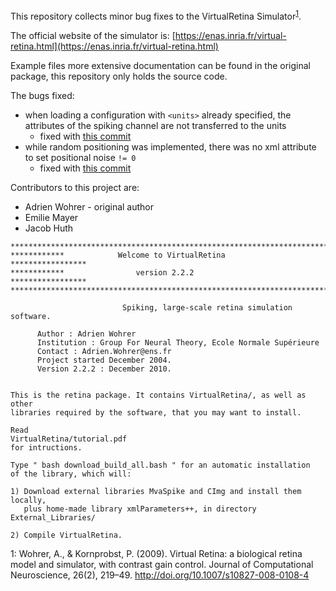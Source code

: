 This repository collects minor bug fixes to the VirtualRetina Simulator<sup>[1](#1)</sup>.

The official website of the simulator is: [https://enas.inria.fr/virtual-retina.html](https://enas.inria.fr/virtual-retina.html)

Example files more extensive documentation can be found in the original package, this repository only holds the source code.

The bugs fixed:

 - when loading a configuration with `<units>` already specified, the attributes of the spiking channel are not transferred to the units
 	+ fixed with [this commit](https://github.com/jahuth/virtualretina/commit/d3cdcad73330fbb69dea87ebce37478830f4f83e)
 - while random positioning was implemented, there was no xml attribute to set positional noise `!= 0`
 	+ fixed with [this commit](https://github.com/jahuth/virtualretina/commit/d3cdcad73330fbb69dea87ebce37478830f4f83e)

Contributors to this project are:

 * Adrien Wohrer - original author
 * Emilie Mayer
 * Jacob Huth


```
*************************************************************************
************            Welcome to VirtualRetina        *****************
************                version 2.2.2               *****************
*************************************************************************

                         Spiking, large-scale retina simulation software.

      Author : Adrien Wohrer
      Institution : Group For Neural Theory, Ecole Normale Supérieure
      Contact : Adrien.Wohrer@ens.fr
      Project started December 2004. 
      Version 2.2.2 : December 2010.


This is the retina package. It contains VirtualRetina/, as well as other
libraries required by the software, that you may want to install.

Read
VirtualRetina/tutorial.pdf
for intructions.

Type " bash download_build_all.bash " for an automatic installation
of the library, which will:

1) Download external libraries MvaSpike and CImg and install them locally,
   plus home-made library xmlParameters++, in directory External_Libraries/

2) Compile VirtualRetina.
```

<a name="1">1</a>: Wohrer, A., & Kornprobst, P. (2009). Virtual Retina: a biological retina model and simulator, with contrast gain control. Journal of Computational Neuroscience, 26(2), 219–49. http://doi.org/10.1007/s10827-008-0108-4
